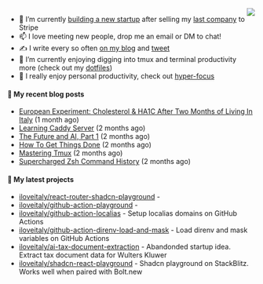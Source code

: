 <img align="right" src="https://github-readme-stats.vercel.app/api?username=iloveitaly&show_icons=true&text_color=718096&hide_title=true"/>

- 🔭 I’m currently [building a new startup](https://mikebian.co/bye-stripe-on-to-the-next-adventure/) after selling my [last company](https://suitesync.io) to Stripe
- 📫 I love meeting new people, drop me an email or DM to chat!
- ✍️ I write every so often [on my blog](http://mikebian.co/) and [tweet](https://twitter.com/mike_bianco)
- 🌱 I’m currently enjoying digging into tmux and terminal productivity more (check out my [dotfiles](https://github.com/iloveitaly/dotfiles))
- 💬 I really enjoy personal productivity, check out [hyper-focus](https://github.com/iloveitaly/hyper-focus)

#### 📜 My recent blog posts


- [European Experiment: Cholesterol &amp; HA1C After Two Months of Living In Italy](https://mikebian.co/european-experiment-cholesterol-ha1c-after-two-months-of-living-in-italy/) (1 month ago)
- [Learning Caddy Server](https://mikebian.co/learning-caddy-server/) (2 months ago)
- [The Future and AI, Part 1](https://mikebian.co/the-future-and-ai-part-1/) (2 months ago)
- [How To Get Things Done](https://mikebian.co/how-to-get-things-done/) (2 months ago)
- [Mastering Tmux](https://mikebian.co/mastering-tmux/) (2 months ago)
- [Supercharged Zsh Command History](https://mikebian.co/supercharged-zsh-command-history/) (2 months ago)

#### 🌱 My latest projects


- [iloveitaly/react-router-shadcn-playground](https://github.com/iloveitaly/react-router-shadcn-playground) - 
- [iloveitaly/github-action-playground](https://github.com/iloveitaly/github-action-playground) - 
- [iloveitaly/github-action-localias](https://github.com/iloveitaly/github-action-localias) - Setup localias domains on GitHub Actions
- [iloveitaly/github-action-direnv-load-and-mask](https://github.com/iloveitaly/github-action-direnv-load-and-mask) - Load direnv and mask variables on GitHub Actions
- [iloveitaly/ai-tax-document-extraction](https://github.com/iloveitaly/ai-tax-document-extraction) - Abandonded startup idea. Extract tax document data for Wulters Kluwer
- [iloveitaly/shadcn-react-playground](https://github.com/iloveitaly/shadcn-react-playground) - Shadcn playground on StackBlitz. Works well when paired with Bolt.new


